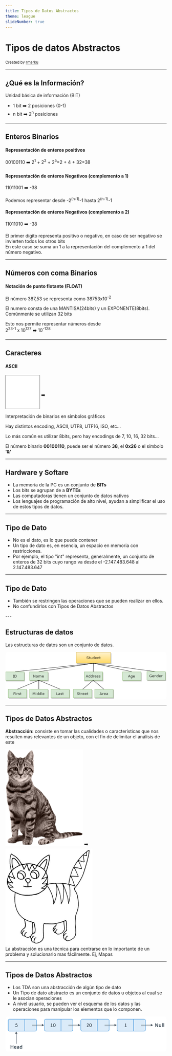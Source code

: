```yaml
---
title: Tipos de Datos Abstractos
theme: league
slideNumber: true
---
```

# Tipos de datos Abstractos</h1>
    
<small>Created by
    <a href="https://t.me/rmarku" target="_blank">
        <i class="fab fa-telegram-plane"></i>rmarku
    </a>
</small>

---

## ¿Qué es la Información?

Unidad básica de información (BIT)

* 1 bit ➡️ 2 posiciones (0-1)
* n bit ➡️ 2<sup>n</sup> posiciones

---

## Enteros Binarios

#### Representación de enteros positivos

00100110 ➡️ 2<sup>1</sup> + 2<sup>2</sup> + 2<sup>5</sup>=2 + 4 + 32=38

#### Representación de enteros Negativos (complemento a 1)

11011001 ➡️ -38<br>

Podemos representar desde -2<sup>(n-1)</sup>-1 hasta 2<sup>(n-1)</sup>-1

#### Representación de enteros Negativos (complemento a 2)
11011010 ➡️ -38<br>

<aside class="notes">
    El primer dígito representa positivo o negativo, en caso de ser negativo se invierten todos los otros bits<br>
    En este caso se suma un 1 a la representación del complemento a 1 del número negativo.
</aside>


---

## Números con coma Binarios

#### Notación de punto flotante (**FLOAT**)

El número 387,53 se representa como 38753x10<sup>-2</sup>

El numero consta de una MANTISA(24bits) y un EXPONENTE(8bits).
Comúnmente se utilizan 32 bits

Esto nos permite representar números desde<br> 2<sup>23-1</sup> x 10<sup>127</sup> ➡️ 10<sup>-128</sup>

---

## Caracteres

#### ASCII

<script>
    function ascii(txt) {
        document.getElementById('asciiOut').innerHTML = txt.value.charCodeAt(0)
        txt.select()
    }
</script>

<input type="text" maxlength="1" size="1" onkeyup="ascii(this)"
       style="height: 100px;font-size: 40px;width: 100px;text-align: center;">
➡️ <span id="asciiOut" style="min-width: 100px;display: inline-block;"></span>

Interpretación de binarios en símbolos gráficos

Hay distintos encoding, ASCII, UTF8, UTF16, ISO, etc...

Lo más común es utilizar 8bits, pero hay encodings de 7, 10, 16, 32 bits...

El número binario **00100110**, puede ser el número **38**, el **0x26** o el símbolo **'&'**


<aside class="notes">
</aside>

---

## Hardware y Softare

* La memoria de la PC es un conjunto de **BITs**
* Los bits se agrupan de a **BYTEs**
* Las computadoras tienen un conjunto de datos nativos
* Los lenguajes de programación de alto nivel, ayudan a simplificar el uso de estos tipos de datos.

<aside class="notes">
</aside>


---

## Tipo de Dato
    
* No es el dato, es lo que puede contener
* Un tipo de dato es, en esencia, un espacio en memoria con restricciones.
* Por ejemplo, el tipo "int" representa, generalmente, un conjunto de enteros de 32 bits cuyo rango va desde 
el -2.147.483.648 al 2.147.483.647
   
---

## Tipo de Dato

* También se restringen las operaciones que se pueden realizar en ellos.
* No confundirlos con Tipos de Datos Abstractos

<aside class="notes">
</aside>
---

## Estructuras de datos

Las estructuras de datos son un conjunto de datos.

<img style="background: white; border-radius: 10px;" src="images/tda/dataStructure.png" alt="">


<aside class="notes">
</aside>

---
## Tipos de Datos Abstractos

**Abstracción:** consiste en tomar las cualidades o características que nos resulten mas relevantes de un
    objeto, con el fin de delimitar el análisis de este


<img style="height: 300px" src="images/tda/lordmeowington.png" alt="" class="noBorder">
➡️
<img style="height: 300px" src="images/tda/dibujo-colorear-28-cat.jpg" alt="">

<aside class="notes">
    La abstracción es una técnica para centrarse en lo importante de un problema y solucionarlo mas fácilmente.
    Ej, Mapas
</aside>


---
## Tipos de Datos Abstractos
    
* Los TDA son una abstracción de algún tipo de dato
* Un Tipo de dato abstracto es un conjunto de datos u objetos al cual se le asocian operaciones
* A nivel usuario, se pueden ver el esquema de los datos y las operaciones para manipular los elementos que lo componen.

<img style="background: white; border-radius: 10px;" src="images/tda/data.png" alt="">

<aside class="notes">
</aside>
